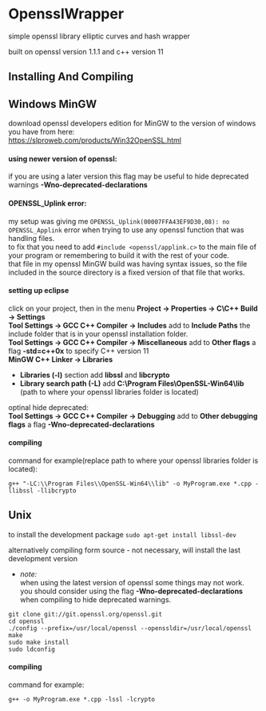 # OpensslWrapper

simple openssl library elliptic curves and hash wrapper

built on openssl version 1.1.1 and c++ version 11

## Installing And Compiling

## Windows MinGW

download openssl developers edition for MinGW to the version of windows you have from here:  
https://slproweb.com/products/Win32OpenSSL.html  

#### using newer version of openssl:
if you are using a later version this flag may be useful to hide deprecated warnings **-Wno-deprecated-declarations**    

#### OPENSSL_Uplink error:

my setup was giving me `OPENSSL_Uplink(00007FFA43EF9D30,08): no OPENSSL_Applink` error when trying to use any openssl function that was handling files.  
to fix that you need to add `#include <openssl/applink.c>` to the main file of your program or remembering to build it with the rest of your code.  
that file in my openssl MinGW build was having syntax issues, so the file included in the source directory is a fixed version of that file that works.  

#### setting up eclipse

click on your project, then in the menu **Project -> Properties -> C\C++ Build -> Settings**  
**Tool Settings -> GCC C++ Compiler -> Includes** add to **Include Paths** the include folder that is in your openssl installation folder.  
**Tool Settings -> GCC C++ Compiler -> Miscellaneous** add to **Other flags** a flag **-std=c++0x** to specify C++ version 11  
**MinGW C++ Linker -> Libraries**  
* **Libraries (-l)** section add **libssl** and **libcrypto**  
* **Library search path (-L)** add **C:\Program Files\OpenSSL-Win64\lib** (path to where your openssl libraries folder is located)  

optinal hide deprecated:  
**Tool Settings -> GCC C++ Compiler -> Debugging** add to **Other debugging flags** a flag **-Wno-deprecated-declarations**  

#### compiling  
command for example(replace path to where your openssl libraries folder is located):

`g++ "-LC:\\Program Files\\OpenSSL-Win64\\lib" -o MyProgram.exe *.cpp -llibssl -llibcrypto`

## Unix

to install the development package `sudo apt-get install libssl-dev`

alternatively compiling form source - not necessary, will install the last development version  
* *note:*  
when using the latest version of openssl some things may not work.  
you should consider using the flag **-Wno-deprecated-declarations** when compiling to hide deprecated warnings.  

```
git clone git://git.openssl.org/openssl.git
cd openssl
./config --prefix=/usr/local/openssl --openssldir=/usr/local/openssl
make
sudo make install
sudo ldconfig
```

#### compiling  
command for example:

`g++ -o MyProgram.exe *.cpp -lssl -lcrypto`
